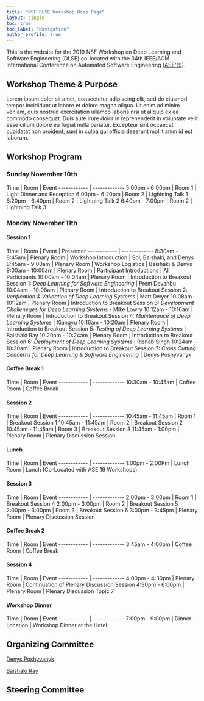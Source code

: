 ```yaml
---
title: "NSF DLSE Workshop Home Page"
layout: single
toc: true
toc_label: "Navigation"
author_profile: true
---
```


This is the website for the 2019 NSF Workshop on Deep Learning and Software Engineering (DLSE) co-located with the 34th IEEE/ACM International Conference on Automated Software Engineering ([ASE'19](https://2019.ase-conferences.org)). 

## Workshop Theme & Purpose

Lorem ipsum dolor sit amet, consectetur adipiscing elit, sed do eiusmod tempor incididunt ut labore et dolore magna aliqua. Ut enim ad minim veniam, quis nostrud exercitation ullamco laboris nisi ut aliquip ex ea commodo consequat. Duis aute irure dolor in reprehenderit in voluptate velit esse cillum dolore eu fugiat nulla pariatur. Excepteur sint occaecat cupidatat non proident, sunt in culpa qui officia deserunt mollit anim id est laborum.

## Workshop Program

### Sunday November 10th

Time | Room | Event
------------ | -------------
5:00pm - 6:00pm | Room 1 | Light Dinner and Reception
6:00pm - 6:20pm | Room 2 | Lightning Talk 1
6:20pm - 6:40pm | Room 2 | Lightning Talk 2
6:40pm - 7:00pm | Room 2 | Lightning Talk 3

### Monday November 11th

#### Session 1

Time | Room | Event | Presenter
------------ | -------------
8:30am - 8:45am | Plenary Room | Workshop Introduction | Sol, Baishaki, and Denys
8:45am - 9:00am | Plenary Room | Workshop Logistics | Baishaki & Denys
9:00am - 10:00am | Plenary Room | Participant Introductions | All Participants
10:00am - 10:04am | Plenary Room | Introduction to Breakout Session 1: *Deep Learning for Software Engineering* | Prem Devanbu  10:04am - 10:08am | Plenary Room | Introduction to Breakout Session 2: *Verification & Validation of Deep Learning Systems* | Matt Dwyer 
10:08am - 10:12am | Plenary Room | Introduction to Breakout Session 3: *Development Challeneges for Deep Learning Systems* - Mike Lowry 
10:12am - 10:16am | Plenary Room | Introduction to Breakout Session 4: *Maintenance of Deep Learning Systems* | Xiangyu 
10:16am - 10:20am | Plenary Room | Introduction to Breakout Session 5: *Testing of Deep Learning Systems* | Baishaki Ray 
10:20am - 10:24am | Plenary Room | Introduction to Breakout Session 6: *Deployment of Deep Learning Systems* | Rishab Singh
10:24am - 10:30am | Plenary Room | Introduction to Breakout Session 7: *Cross Cutting Concerns for Deep Learning & Software Engineering* | Denys Poshyvanyk

#### Coffee Break 1

Time | Room | Event
------------ | -------------
10:30am - 10:45am | Coffee Room | Coffee Break

#### Session 2

Time | Room | Event
------------ | -------------
10:45am - 11:45am | Room 1 | Breakout Session 1
10:45am - 11:45am | Room 2 | Breakout Session 2
10:45am - 11:45am | Room 3 | Breakout Session 3
11:45am - 1:00pm | Plenary Room | Plenary Discussion Session

#### Lunch

Time | Room | Event
------------ | -------------
1:00pm - 2:00Pm | Lunch Room | Lunch (Co-Located with ASE'19 Workshops)

#### Session 3

Time | Room | Event
------------ | -------------
2:00pm - 3:00pm | Room 1 | Breakout Session 4
2:00pm - 3:00pm | Room 2 | Breakout Session 5
2:00pm - 3:00pm | Room 3 | Breakout Session 6
3:00pm - 3:45pm | Plenary Room | Plenary Discussion Session

#### Coffee Break 2

Time | Room | Event
------------ | -------------
3:45am - 4:00pm | Coffee Room | Coffee Break


#### Session 4

Time | Room | Event
------------ | -------------
4:00pm - 4:30pm | Plenary Room | Continuation of Plenary Discussion Session
4:30pm - 6:00pm | Plenary Room | Plenary Discussion Topic 7

#### Workshop Dinner

Time | Room | Event
------------ | -------------
7:00pm - 9:00pm | Dinner Location | Workshop Dinner at the Hotel


## Organizing Committee

[Denys Poshyvanyk](http://www.cs.wm.edu/~denys/index.html)

[Baishaki Ray](http://rayb.info)


## Steering Committee
